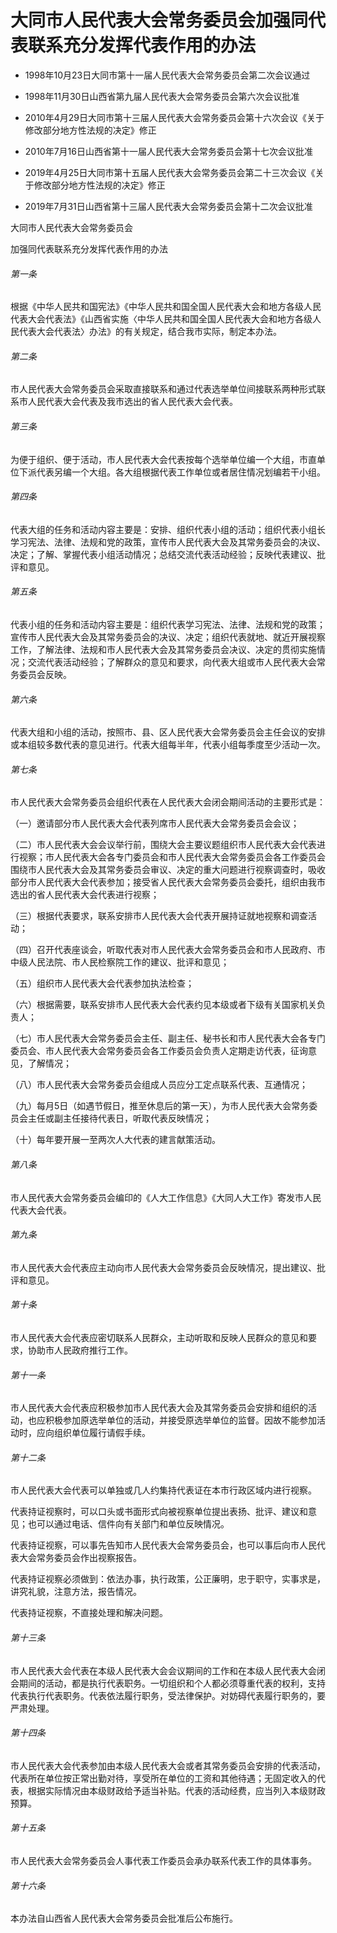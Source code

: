 # 大同市人民代表大会常务委员会加强同代表联系充分发挥代表作用的办法

- 1998年10月23日大同市第十一届人民代表大会常务委员会第二次会议通过

- 1998年11月30日山西省第九届人民代表大会常务委员会第六次会议批准

- 2010年4月29日大同市第十三届人民代表大会常务委员会第十六次会议《关于修改部分地方性法规的决定》修正

- 2010年7月16日山西省第十一届人民代表大会常务委员会第十七次会议批准

- 2019年4月25日大同市第十五届人民代表大会常务委员会第二十三次会议《关于修改部分地方性法规的决定》修正

- 2019年7月31日山西省第十三届人民代表大会常务委员会第十二次会议批准

<!-- INFO END -->

大同市人民代表大会常务委员会

加强同代表联系充分发挥代表作用的办法

###### 第一条

根据《中华人民共和国宪法》《中华人民共和国全国人民代表大会和地方各级人民代表大会代表法》《山西省实施〈中华人民共和国全国人民代表大会和地方各级人民代表大会代表法〉办法》的有关规定，结合我市实际，制定本办法。

###### 第二条

市人民代表大会常务委员会采取直接联系和通过代表选举单位间接联系两种形式联系市人民代表大会代表及我市选出的省人民代表大会代表。

###### 第三条

为便于组织、便于活动，市人民代表大会代表按每个选举单位编一个大组，市直单位下派代表另编一个大组。各大组根据代表工作单位或者居住情况划编若干小组。

###### 第四条

代表大组的任务和活动内容主要是：安排、组织代表小组的活动；组织代表小组长学习宪法、法律、法规和党的政策，宣传市人民代表大会及其常务委员会的决议、决定；了解、掌握代表小组活动情况；总结交流代表活动经验；反映代表建议、批评和意见。

###### 第五条

代表小组的任务和活动内容主要是：组织代表学习宪法、法律、法规和党的政策；宣传市人民代表大会及其常务委员会的决议、决定；组织代表就地、就近开展视察工作，了解法律、法规和市人民代表大会及其常务委员会决议、决定的贯彻实施情况；交流代表活动经验；了解群众的意见和要求，向代表大组或市人民代表大会常务委员会反映。

###### 第六条

代表大组和小组的活动，按照市、县、区人民代表大会常务委员会主任会议的安排或本组较多数代表的意见进行。代表大组每半年，代表小组每季度至少活动一次。

###### 第七条

市人民代表大会常务委员会组织代表在人民代表大会闭会期间活动的主要形式是：

（一）邀请部分市人民代表大会代表列席市人民代表大会常务委员会会议；

（二）市人民代表大会会议举行前，围绕大会主要议题组织市人民代表大会代表进行视察；市人民代表大会各专门委员会和市人民代表大会常务委员会各工作委员会围绕市人民代表大会及其常务委员会审议、决定的重大问题进行视察调查时，吸收部分市人民代表大会代表参加；接受省人民代表大会常务委员会委托，组织由我市选出的省人民代表大会代表进行视察；

（三）根据代表要求，联系安排市人民代表大会代表开展持证就地视察和调查活动；

（四）召开代表座谈会，听取代表对市人民代表大会常务委员会和市人民政府、市中级人民法院、市人民检察院工作的建议、批评和意见；

（五）组织市人民代表大会代表参加执法检查；

（六）根据需要，联系安排市人民代表大会代表约见本级或者下级有关国家机关负责人；

（七）市人民代表大会常务委员会主任、副主任、秘书长和市人民代表大会各专门委员会、市人民代表大会常务委员会各工作委员会负责人定期走访代表，征询意见，了解情况；

（八）市人民代表大会常务委员会组成人员应分工定点联系代表、互通情况；

（九）每月5日（如遇节假日，推至休息后的第一天），为市人民代表大会常务委员会主任或副主任接待代表日，听取代表反映情况；

（十）每年要开展一至两次人大代表的建言献策活动。

###### 第八条

市人民代表大会常务委员会编印的《人大工作信息》《大同人大工作》寄发市人民代表大会代表。

###### 第九条

市人民代表大会代表应主动向市人民代表大会常务委员会反映情况，提出建议、批评和意见。

###### 第十条

市人民代表大会代表应密切联系人民群众，主动听取和反映人民群众的意见和要求，协助市人民政府推行工作。

###### 第十一条

市人民代表大会代表应积极参加市人民代表大会及其常务委员会安排和组织的活动，也应积极参加原选举单位的活动，并接受原选举单位的监督。因故不能参加活动时，应向组织单位履行请假手续。

###### 第十二条

市人民代表大会代表可以单独或几人约集持代表证在本市行政区域内进行视察。

代表持证视察时，可以口头或书面形式向被视察单位提出表扬、批评、建议和意见；也可以通过电话、信件向有关部门和单位反映情况。

代表持证视察，可以事先告知市人民代表大会常务委员会，也可以事后向市人民代表大会常务委员会作出视察报告。

代表持证视察必须做到：依法办事，执行政策，公正廉明，忠于职守，实事求是，讲究礼貌，注意方法，报告情况。

代表持证视察，不直接处理和解决问题。

###### 第十三条

市人民代表大会代表在本级人民代表大会会议期间的工作和在本级人民代表大会闭会期间的活动，都是执行代表职务。一切组织和个人都必须尊重代表的权利，支持代表执行代表职务。代表依法履行职务，受法律保护。对妨碍代表履行职务的，要严肃处理。

###### 第十四条

市人民代表大会代表参加由本级人民代表大会或者其常务委员会安排的代表活动，代表所在单位按正常出勤对待，享受所在单位的工资和其他待遇；无固定收入的代表，根据实际情况由本级财政给予适当补贴。代表的活动经费，应当列入本级财政预算。

###### 第十五条

市人民代表大会常务委员会人事代表工作委员会承办联系代表工作的具体事务。

###### 第十六条

本办法自山西省人民代表大会常务委员会批准后公布施行。
